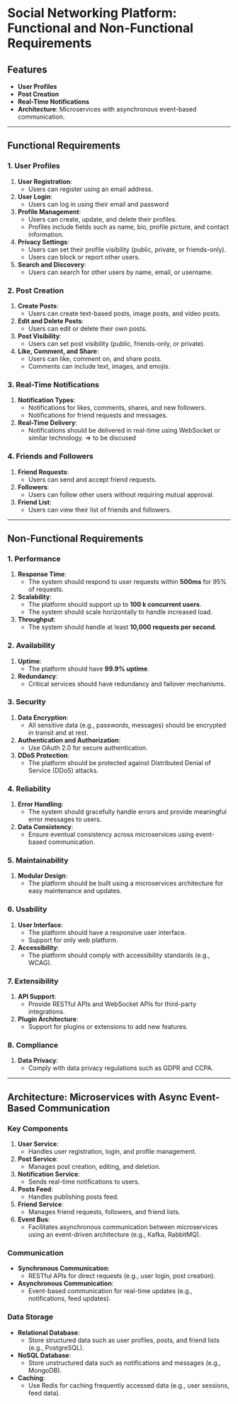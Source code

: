 # Social Networking Platform: Functional and Non-Functional Requirements

## Features

- **User Profiles**
- **Post Creation**
- **Real-Time Notifications**
- **Architecture**: Microservices with asynchronous event-based communication.

---

## Functional Requirements

### 1. User Profiles

1. **User Registration**:
   - Users can register using an email address.
2. **User Login**:
   - Users can log in using their email and password
3. **Profile Management**:
   - Users can create, update, and delete their profiles.
   - Profiles include fields such as name, bio, profile picture, and contact information.
4. **Privacy Settings**:
   - Users can set their profile visibility (public, private, or friends-only).
   - Users can block or report other users.
5. **Search and Discovery**:
   - Users can search for other users by name, email, or username.

### 2. Post Creation

1. **Create Posts**:
   - Users can create text-based posts, image posts, and video posts.
2. **Edit and Delete Posts**:
   - Users can edit or delete their own posts.
3. **Post Visibility**:
   - Users can set post visibility (public, friends-only, or private).
4. **Like, Comment, and Share**:
   - Users can like, comment on, and share posts.
   - Comments can include text, images, and emojis.

### 3. Real-Time Notifications

1. **Notification Types**:
   - Notifications for likes, comments, shares, and new followers.
   - Notifications for friend requests and messages.
2. **Real-Time Delivery**:
   - Notifications should be delivered in real-time using WebSocket or similar technology. => to be discused

### 4. Friends and Followers

1. **Friend Requests**:
   - Users can send and accept friend requests.
2. **Followers**:
   - Users can follow other users without requiring mutual approval.
3. **Friend List**:
   - Users can view their list of friends and followers.

---

## Non-Functional Requirements

### 1. Performance

1. **Response Time**:
   - The system should respond to user requests within **500ms** for 95% of requests.
2. **Scalability**:
   - The platform should support up to **100 k concurrent users**.
   - The system should scale horizontally to handle increased load.
3. **Throughput**:
   - The system should handle at least **10,000 requests per second**.

### 2. Availability

1. **Uptime**:
   - The platform should have **99.9% uptime**.
2. **Redundancy**:
   - Critical services should have redundancy and failover mechanisms.

### 3. Security

1. **Data Encryption**:
   - All sensitive data (e.g., passwords, messages) should be encrypted in transit and at rest.
2. **Authentication and Authorization**:
   - Use OAuth 2.0 for secure authentication.
3. **DDoS Protection**:
   - The platform should be protected against Distributed Denial of Service (DDoS) attacks.

### 4. Reliability

1. **Error Handling**:
   - The system should gracefully handle errors and provide meaningful error messages to users.
2. **Data Consistency**:
   - Ensure eventual consistency across microservices using event-based communication.

### 5. Maintainability

1. **Modular Design**:
   - The platform should be built using a microservices architecture for easy maintenance and updates.

### 6. Usability

1. **User Interface**:
   - The platform should have a responsive user interface.
   - Support for only web platform.
2. **Accessibility**:
   - The platform should comply with accessibility standards (e.g., WCAG).

### 7. Extensibility

1. **API Support**:
   - Provide RESTful APIs and WebSocket APIs for third-party integrations.
2. **Plugin Architecture**:
   - Support for plugins or extensions to add new features.

### 8. Compliance

1. **Data Privacy**:
   - Comply with data privacy regulations such as GDPR and CCPA.

---

## Architecture: Microservices with Async Event-Based Communication

### Key Components

1. **User Service**:
   - Handles user registration, login, and profile management.
2. **Post Service**:
   - Manages post creation, editing, and deletion.
3. **Notification Service**:
   - Sends real-time notifications to users.
4. **Posts Feed**:
   - Handles publishing posts feed.
5. **Friend Service**:
   - Manages friend requests, followers, and friend lists.
6. **Event Bus**:
   - Facilitates asynchronous communication between microservices using an event-driven architecture (e.g., Kafka, RabbitMQ).

### Communication

- **Synchronous Communication**:
  - RESTful APIs for direct requests (e.g., user login, post creation).
- **Asynchronous Communication**:
  - Event-based communication for real-time updates (e.g., notifications, feed updates).

### Data Storage

- **Relational Database**:
  - Store structured data such as user profiles, posts, and friend lists (e.g., PostgreSQL).
- **NoSQL Database**:
  - Store unstructured data such as notifications and messages (e.g., MongoDB).
- **Caching**:
  - Use Redis for caching frequently accessed data (e.g., user sessions, feed data).
